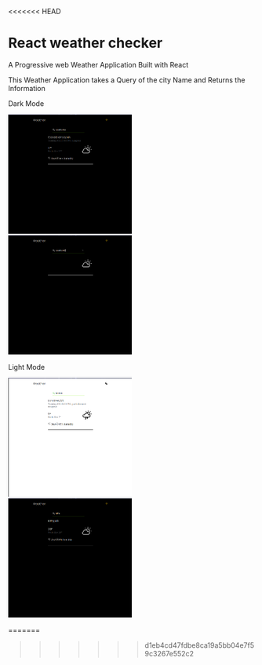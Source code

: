 <<<<<<< HEAD
# React weather checker
A Progressive web Weather Application Built with React
<p>This Weather Application takes a Query of the city Name and Returns the Information </p>
<p align="center">
  <p>Dark Mode</p>
    <img src="./Screens/black_screen.png" width="50%" height="auto" />
    <img src="./Screens/loding_screen.png" width="50%" height="auto" />
  </p>

  <p align="center">
  <p>Light Mode</p>
    <div display="flex">
    <img src="./Screens/white_screen.png" width="50%" height="auto" />
    <img src="./Screens/result_screen.png" width="50%" height="auto" />
  </p>
=======

>>>>>>> d1eb4cd47fdbe8ca19a5bb04e7f59c3267e552c2
